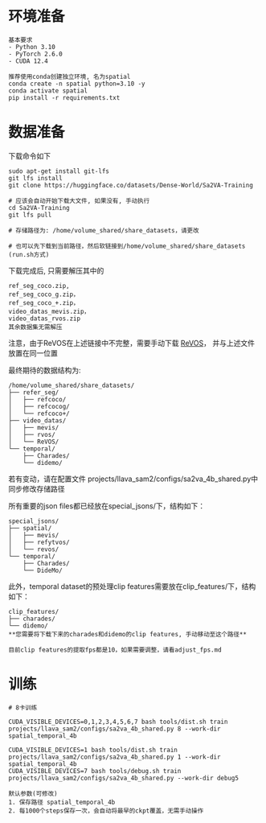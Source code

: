 # 环境准备
```shell
基本要求
- Python 3.10
- PyTorch 2.6.0
- CUDA 12.4

推荐使用conda创建独立环境, 名为spatial
conda create -n spatial python=3.10 -y 
conda activate spatial
pip install -r requirements.txt
```

# 数据准备

下载命令如下

```shell
sudo apt-get install git-lfs
git lfs install
git clone https://huggingface.co/datasets/Dense-World/Sa2VA-Training

# 应该会自动开始下载大文件, 如果没有, 手动执行
cd Sa2VA-Training
git lfs pull

# 存储路径为: /home/volume_shared/share_datasets，请更改

# 也可以先下载到当前路径，然后软链接到/home/volume_shared/share_datasets (run.sh方式)
```

下载完成后, 只需要解压其中的
```shell
ref_seg_coco.zip, 
ref_seg_coco_g.zip，
ref_seg_coco_+.zip，
video_datas_mevis.zip，
video_datas_rvos.zip 
其余数据集无需解压
```

注意，由于ReVOS在上述链接中不完整，需要手动下载
[ReVOS](https://mailsjlueducn-my.sharepoint.com/personal/yancl9918_mails_jlu_edu_cn/_layouts/15/onedrive.aspx?id=%2Fpersonal%2Fyancl9918%5Fmails%5Fjlu%5Fedu%5Fcn%2FDocuments%2Fdataset%2Frevos%5Feccv%5Fdataset%2FReVOS&ga=1)，
并与上述文件放置在同一位置


最终期待的数据结构为:
```shell
/home/volume_shared/share_datasets/
├── refer_seg/
│   ├── refcoco/
│   ├── refcocog/
│   └── refcoco+/
├── video_datas/
│   ├── mevis/
│   ├── rvos/
│   └── ReVOS/
└── temporal/
    ├── Charades/
    └── didemo/
```

若有变动，请在配置文件 projects/llava_sam2/configs/sa2va_4b_shared.py中同步修改存储路径

所有重要的json files都已经放在special_jsons/下，结构如下：
```shell
special_jsons/
├── spatial/
│   ├── mevis/
│   ├── refytvos/
│   └── revos/
└── temporal/
    ├── Charades/
    └── DideMo/
```

此外，temporal dataset的预处理clip features需要放在clip_features/下，结构如下：
```shell
clip_features/
├── charades/
└── didemo/
**您需要将下载下来的charades和didemo的clip features, 手动移动至这个路径**

目前clip features的提取fps都是10，如果需要调整，请看adjust_fps.md
```

#  训练
```shell
# 8卡训练

CUDA_VISIBLE_DEVICES=0,1,2,3,4,5,6,7 bash tools/dist.sh train projects/llava_sam2/configs/sa2va_4b_shared.py 8 --work-dir spatial_temporal_4b

CUDA_VISIBLE_DEVICES=1 bash tools/dist.sh train projects/llava_sam2/configs/sa2va_4b_shared.py 1 --work-dir spatial_temporal_4b
CUDA_VISIBLE_DEVICES=7 bash tools/debug.sh train projects/llava_sam2/configs/sa2va_4b_shared.py --work-dir debug5
```
```shell
默认参数(可修改)
1. 保存路径 spatial_temporal_4b
2. 每1000个steps保存一次，会自动将最早的ckpt覆盖，无需手动操作
```